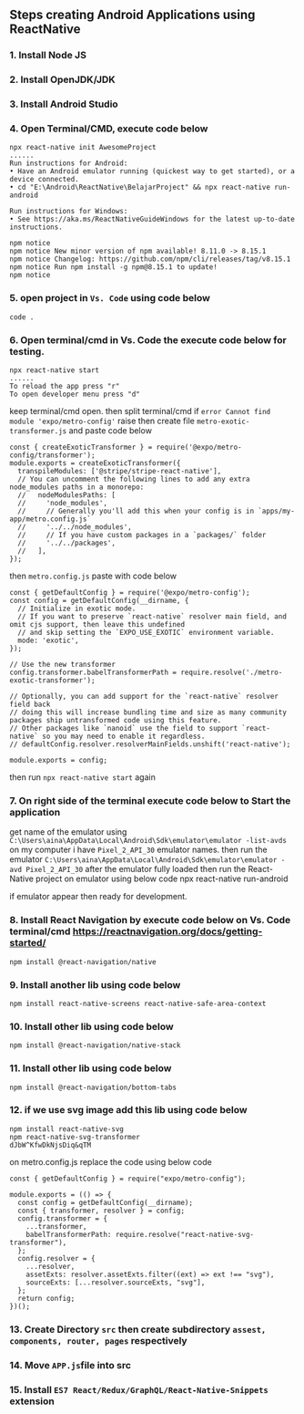## Steps creating Android Applications using ReactNative
### 1. Install Node JS
### 2. Install OpenJDK/JDK
### 3. Install Android Studio
### 4. Open Terminal/CMD, execute code below
	npx react-native init AwesomeProject
	......
	Run instructions for Android:
	• Have an Android emulator running (quickest way to get started), or a device connected.
	• cd "E:\Android\ReactNative\BelajarProject" && npx react-native run-android

	Run instructions for Windows:
	• See https://aka.ms/ReactNativeGuideWindows for the latest up-to-date instructions.

	npm notice
	npm notice New minor version of npm available! 8.11.0 -> 8.15.1
	npm notice Changelog: https://github.com/npm/cli/releases/tag/v8.15.1
	npm notice Run npm install -g npm@8.15.1 to update!
	npm notice
### 5. open project in ```Vs. Code``` using code below
	code .
### 6. Open terminal/cmd in Vs. Code the execute code below for testing.
	npx react-native start
	......
	To reload the app press "r"
	To open developer menu press "d"

keep terminal/cmd open. then split terminal/cmd
if ```error Cannot find module 'expo/metro-config'``` raise then create file ```metro-exotic-transformer.js``` and paste code below

	const { createExoticTransformer } = require('@expo/metro-config/transformer');
	module.exports = createExoticTransformer({
	  transpileModules: ['@stripe/stripe-react-native'],
	  // You can uncomment the following lines to add any extra node_modules paths in a monorepo:
	  //   nodeModulesPaths: [
	  //     'node_modules',
	  //     // Generally you'll add this when your config is in `apps/my-app/metro.config.js`
	  //     '../../node_modules',
	  //     // If you have custom packages in a `packages/` folder
	  //     '../../packages',
	  //   ],
	});

then ```metro.config.js``` paste with code below

	const { getDefaultConfig } = require('@expo/metro-config');
	const config = getDefaultConfig(__dirname, {
	  // Initialize in exotic mode.
	  // If you want to preserve `react-native` resolver main field, and omit cjs support, then leave this undefined
	  // and skip setting the `EXPO_USE_EXOTIC` environment variable.
	  mode: 'exotic',
	});

	// Use the new transformer
	config.transformer.babelTransformerPath = require.resolve('./metro-exotic-transformer');

	// Optionally, you can add support for the `react-native` resolver field back
	// doing this will increase bundling time and size as many community packages ship untransformed code using this feature.
	// Other packages like `nanoid` use the field to support `react-native` so you may need to enable it regardless.
	// defaultConfig.resolver.resolverMainFields.unshift('react-native');

	module.exports = config;
then run ```npx react-native start``` again
### 7. On right side of the terminal execute code below to Start the application
get name of the emulator using ```C:\Users\aina\AppData\Local\Android\Sdk\emulator\emulator -list-avds``` on my computer i have ```Pixel_2_API_30``` emulator names. then run the emulator ```C:\Users\aina\AppData\Local\Android\Sdk\emulator\emulator -avd Pixel_2_API_30``` after the emulator fully loaded then run the React-Native project on emulator using below code
	npx react-native run-android

if emulator appear then ready for development.
### 8. Install React Navigation by execute code below on Vs. Code terminal/cmd https://reactnavigation.org/docs/getting-started/
	npm install @react-navigation/native
### 9. Install another lib using code below
	npm install react-native-screens react-native-safe-area-context
### 10. Install other lib using code below
	npm install @react-navigation/native-stack
### 11. Install other lib using code below
	npm install @react-navigation/bottom-tabs
### 12. if we use svg image add this lib using code below
	npm install react-native-svg
	npm react-native-svg-transformer
	dJbW^KfwDkNjsDiq&qTM

on metro.config.js replace the code using below code

	const { getDefaultConfig } = require("expo/metro-config");

	module.exports = (() => {
	  const config = getDefaultConfig(__dirname);
	  const { transformer, resolver } = config;
	  config.transformer = {
		...transformer,
		babelTransformerPath: require.resolve("react-native-svg-transformer"),
	  };
	  config.resolver = {
		...resolver,
		assetExts: resolver.assetExts.filter((ext) => ext !== "svg"),
		sourceExts: [...resolver.sourceExts, "svg"],
	  };
	  return config;
	})();
### 13. Create Directory ```src``` then create subdirectory ```assest, components, router, pages``` respectively
### 14. Move ```APP.js```file into src
### 15. Install ```ES7 React/Redux/GraphQL/React-Native-Snippets``` extension
